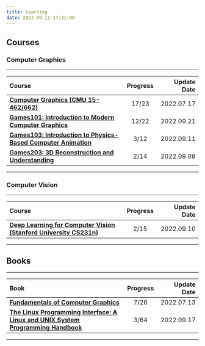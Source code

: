 ```yaml
---
title: Learning
date: 2022-09-11 17:31:00
---
```


## Courses
### Computer Graphics
***

|  Course   | Progress  |  Update Date  |
|  :----  | :----: |  ----:  |
| [**Computer Graphics (CMU 15-462/662)**](https://www.youtube.com/watch?v=W6yEALqsD7k&list=PL9_jI1bdZmz2emSh0UQ5iOdT2xRHFHL7E)  | 17/23     | 2022.07.17 |
| [**Games101: Introduction to Modern Computer Graphics**](https://www.bilibili.com/video/BV1X7411F744?p=10&spm_id_from=pageDriver&0vd_source=3709f1c43e9dd4837ffb8495db41fe96)  | 12/22 | 2022.09.21 |
| [**Games103: Introduction to Physics-Based Computer Animation**](https://www.bilibili.com/video/BV12Q4y1S73g?p=4&vd_source=3709f1c43e9dd4837ffb8495db41fe96)  | 3/12     | 2022.09.11 |
| [**Games203: 3D Reconstruction and Understanding**](https://www.bilibili.com/video/BV1pw411d7aS?p=3&vd_source=3709f1c43e9dd4837ffb8495db41fe96)  | 2/14     | 2022.09.08 |

***

### Computer Vision
***

|  Course   | Progress  |  Update Date  |
|  :----  | :----: |  ----:  |
| [**Deep Learning for Computer Vision (Stanford University CS231n)**](https://www.youtube.com/watch?v=vT1JzLTH4G4&list=PLf7L7Kg8_FNxHATtLwDceyh72QQL9pvpQ)  | 2/15     | 2022.09.10 |

***


## Books

***

|  Book   | Progress  |  Update Date  |
|  :----  | :----: |  ----:  |
| [**Fundamentals of Computer Graphics**](https://www.amazon.com/Fundamentals-Computer-Graphics-Steve-Marschner/dp/1482229390)  | 7/26    | 2022.07.13 |
| [**The Linux Programming Interface: A Linux and UNIX System Programming Handbook**](https://en.wikipedia.org/wiki/The_Linux_Programming_Interface)  | 3/64     | 2022.09.17 |

***